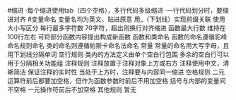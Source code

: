 #缩进
·每个缩进使用tab（四个空格），多行代码多级缩进
·一行代码划分时，要缩进对齐
#变量命名
变量名均为英文，贴进原意
用_（下划线）实现前缀关联
使用大小写区分
每行最多字符数
70字符，超出则换行对齐缩进
函数最大行数
维持在100行左右
可将部分函数内容提出构成新函数
函数和类命名
函数的命名遵循驼峰命名规则命名
类的命名则遵循帕斯卡命名法命名
常量
常量的命名用大写字母，且用下划线分隔单词
空行规则
类内的方法定义由单个空白行包围
多余的空白行可以用于分隔相关功能组
注释规则
注释放置于注释对象上方或右方
注释使用中文，清晰简洁
保证注释的实时性
当处于上方时，注释要与内容同一缩进
空格规则
二元运算符前后都要加空格，但作为函数参数时前后不用加空格
括号与内部的变量间不空格
一元操作符前后不加空格
其他规则
暂无
